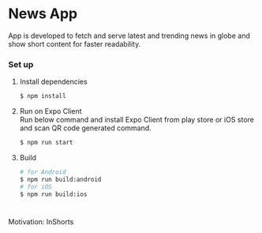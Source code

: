 # News App

App is developed to fetch and serve latest and trending news in globe and show short content for faster readability.

### Set up 
1. Install dependencies
    ```sh
    $ npm install
    ```
2. Run on Expo Client \
   Run below command and install Expo Client from play store or iOS store and scan QR code generated command.
    ```sh
    $ npm run start
    ``` 
3. Build
    ```sh
    # for Android
    $ npm run build:android
    # for iOS
    $ npm run build:ios
    ```

#
Motivation: InShorts
